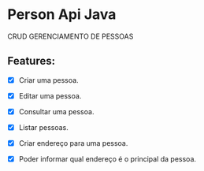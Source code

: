# Person Api Java
CRUD GERENCIAMENTO DE PESSOAS

## Features:
- [x] Criar uma pessoa.
- [x] Editar uma pessoa.
- [x] Consultar uma pessoa.
- [x] Listar pessoas.
- [x] Criar endereço para uma pessoa.
- [x] Poder informar qual endereço é o principal da pessoa.

